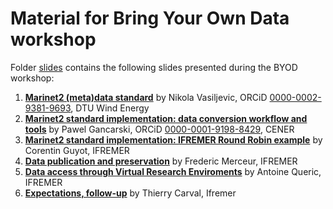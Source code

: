 # Material for Bring Your Own Data workshop  


Folder [slides](./slides) contains the following slides presented during the BYOD workshop:
1. [**Marinet2 (meta)data standard**](./slides/MaRINET2_data_standard.pdf) by Nikola Vasiljevic, ORCiD [0000-0002-9381-9693](https://orcid.org/0000-0002-9381-9693), DTU Wind Energy
2. [**Marinet2 standard implementation: data conversion workflow and tools**](http://doi.org/10.5281/zenodo.3904787) by Pawel Gancarski, ORCiD [0000-0001-9198-8429](https://orcid.org/0000-0001-9198-8429), CENER
3. [**Marinet2 standard implementation: IFREMER Round Robin example**](https://github.com/Marinet2/byod-workshop-2020/blob/master/slides/MaRINET2_Round_Robin_Conversion_example_Corentin.pdf) by Corentin Guyot, IFREMER
4. [**Data publication and preservation**](https://github.com/Marinet2/byod-workshop-2020/blob/master/slides/Marinet2%20data%20publication%2C%20citation%20and%20preservation.pdf) by Frederic Merceur, IFREMER
5. [**Data access through Virtual Research Enviroments**](./slides/VRE_data_access_presentation_20200619.pdf) by Antoine Queric, IFREMER
6. [**Expectations, follow-up**](slides/202006%20Marinet2%20BYOD%20workshop%20Expectations.pdf) by Thierry Carval, Ifremer

